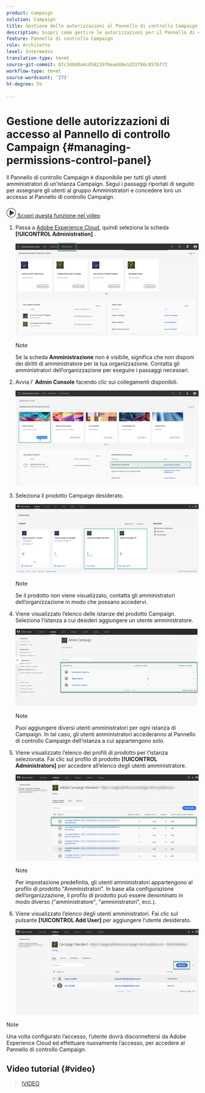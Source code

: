 ```yaml
---
product: campaign
solution: Campaign
title: Gestione delle autorizzazioni al Pannello di controllo Campaign
description: Scopri come gestire le autorizzazioni per il Pannello di controllo Campaign
feature: Pannello di controllo Campaign
role: Architetto
level: Intermedio
translation-type: tm+mt
source-git-commit: 8fc348d0a4c858219fbead48e1d31f86c8576f72
workflow-type: tm+mt
source-wordcount: '273'
ht-degree: 5%

---
```



# Gestione delle autorizzazioni di accesso al Pannello di controllo Campaign {#managing-permissions-control-panel}

Il Pannello di controllo Campaign è disponibile per tutti gli utenti amministratori di un’istanza Campaign. Segui i passaggi riportati di seguito per assegnare gli utenti al gruppo Amministratori e concedere loro un accesso al Pannello di controllo Campaign.

![](assets/do-not-localize/how-to-video.png)[ Scopri questa funzione nel video](../../discover/using/managing-permissions.md#video)

1. Passa a [Adobe Experience Cloud](https://experiencecloud.adobe.com/), quindi seleziona la scheda **[!UICONTROL Administration]** .

   ![](assets/do-not-localize/control_panel_add_user1.png)

   >[!NOTE]
   >
   >Se la scheda <b>Amministrazione</b> non è visibile, significa che non disponi dei diritti di amministratore per la tua organizzazione. Contatta gli amministratori dell’organizzazione per eseguire i passaggi necessari.

1. Avvia l&#39; **Admin Console** facendo clic sui collegamenti disponibili.

   ![](assets/do-not-localize/control_panel_admin1.png)

1. Seleziona il prodotto Campaign desiderato.

   ![](assets/do-not-localize/control_panel_add_user3.png)

   >[!NOTE]
   >
   >Se il prodotto non viene visualizzato, contatta gli amministratori dell’organizzazione in modo che possano accedervi.

1. Viene visualizzato l’elenco delle istanze del prodotto Campaign. Seleziona l’istanza a cui desideri aggiungere un utente amministratore.

   ![](assets/do-not-localize/control_panel_add_user4.png)

   >[!NOTE]
   >
   >Puoi aggiungere diversi utenti amministratori per ogni istanza di Campaign. In tal caso, gli utenti amministratori accederanno al Pannello di controllo Campaign dell’istanza a cui appartengono solo.

1. Viene visualizzato l’elenco dei profili di prodotto per l’istanza selezionata. Fai clic sul profilo di prodotto **[!UICONTROL Administrators]** per accedere all’elenco degli utenti amministratore.

   ![](assets/do-not-localize/control_panel_add_user_5.png)

   >[!NOTE]
   >
   >Per impostazione predefinita, gli utenti amministratori appartengono al profilo di prodotto &quot;Amministratori&quot;. In base alla configurazione dell’organizzazione, il profilo di prodotto può essere denominato in modo diverso (&quot;amministratore&quot;, &quot;amministratori&quot;, ecc.).

1. Viene visualizzato l’elenco degli utenti amministratori. Fai clic sul pulsante **[!UICONTROL Add User]** per aggiungere l’utente desiderato.

   ![](assets/do-not-localize/control_panel_add_user_6.png)

>[!NOTE]
>
>Una volta configurato l’accesso, l’utente dovrà disconnettersi da Adobe Experience Cloud ed effettuare nuovamente l’accesso, per accedere al Pannello di controllo Campaign.

## Video tutorial {#video}

>[!VIDEO](https://video.tv.adobe.com/v/27147?quality=12)
